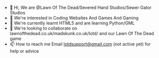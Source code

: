 - 👋 Hi, We are @Lawn Of The Dead/Severed Hand Studios/Sewer Gator Studios
- 👀 We're interested in Coding Websites And Games And Gaming
- 🌱 We're currently learnt HTML5 and are learning Python/GML
- 💞️ We're looking to collaborate on lawnofthedead.co.uk/madskunk.co.uk/lotd/ and our Lawn Of The Dead game
- 📫 How to reach me Email lotdsupport@gmail.com (not active yet) for help or advice

<!---
LawnOfTheDead/LawnOfTheDead is a ✨ special ✨ repository because its `README.md` (this file) appears on your GitHub profile.
You can click the Preview link to take a look at your changes.
--->
